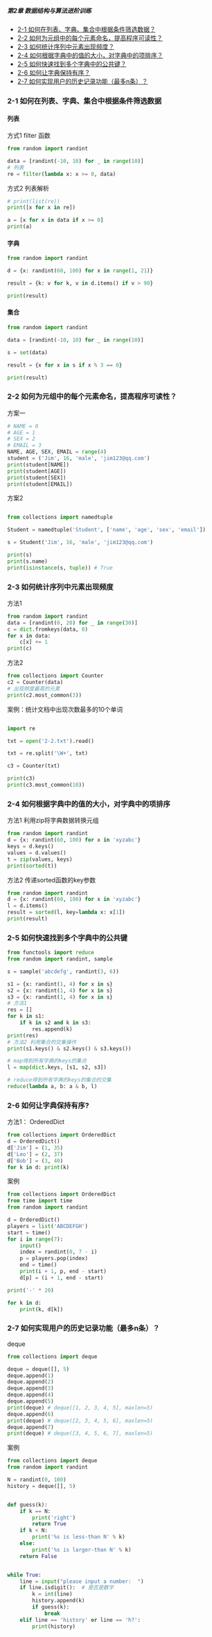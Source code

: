 ##### 第2章 数据结构与算法进阶训练
- [2-1 如何在列表、字典、集合中根据条件筛选数据？](#2-1-%E5%A6%82%E4%BD%95%E5%9C%A8%E5%88%97%E8%A1%A8%E5%AD%97%E5%85%B8%E9%9B%86%E5%90%88%E4%B8%AD%E6%A0%B9%E6%8D%AE%E6%9D%A1%E4%BB%B6%E7%AD%9B%E9%80%89%E6%95%B0%E6%8D%AE)
- [2-2 如何为元组中的每个元素命名，提高程序可读性？](#2-2-%E5%A6%82%E4%BD%95%E4%B8%BA%E5%85%83%E7%BB%84%E4%B8%AD%E7%9A%84%E6%AF%8F%E4%B8%AA%E5%85%83%E7%B4%A0%E5%91%BD%E5%90%8D%E6%8F%90%E9%AB%98%E7%A8%8B%E5%BA%8F%E5%8F%AF%E8%AF%BB%E6%80%A7)
- [2-3 如何统计序列中元素出现频度？](#2-3-%E5%A6%82%E4%BD%95%E7%BB%9F%E8%AE%A1%E5%BA%8F%E5%88%97%E4%B8%AD%E5%85%83%E7%B4%A0%E5%87%BA%E7%8E%B0%E9%A2%91%E5%BA%A6)
- [2-4 如何根据字典中的值的大小，对字典中的项排序？](#2-4-%E5%A6%82%E4%BD%95%E6%A0%B9%E6%8D%AE%E5%AD%97%E5%85%B8%E4%B8%AD%E7%9A%84%E5%80%BC%E7%9A%84%E5%A4%A7%E5%B0%8F%E5%AF%B9%E5%AD%97%E5%85%B8%E4%B8%AD%E7%9A%84%E9%A1%B9%E6%8E%92%E5%BA%8F)
- [2-5 如何快速找到多个字典中的公共键？](#2-5-%E5%A6%82%E4%BD%95%E5%BF%AB%E9%80%9F%E6%89%BE%E5%88%B0%E5%A4%9A%E4%B8%AA%E5%AD%97%E5%85%B8%E4%B8%AD%E7%9A%84%E5%85%AC%E5%85%B1%E9%94%AE)
- [2-6 如何让字典保持有序？](#2-6-%E5%A6%82%E4%BD%95%E8%AE%A9%E5%AD%97%E5%85%B8%E4%BF%9D%E6%8C%81%E6%9C%89%E5%BA%8F)
- [2-7 如何实现用户的历史记录功能（最多n条）？](#2-7-%E5%A6%82%E4%BD%95%E5%AE%9E%E7%8E%B0%E7%94%A8%E6%88%B7%E7%9A%84%E5%8E%86%E5%8F%B2%E8%AE%B0%E5%BD%95%E5%8A%9F%E8%83%BD%E6%9C%80%E5%A4%9An%E6%9D%A1)

### 2-1 如何在列表、字典、集合中根据条件筛选数据
#### 列表
方式1 filter 函数
```python
from random import randint

data = [randint(-10, 10) for _ in range(10)]
# 列表
re = filter(lambda x: x >= 0, data)
```
方式2 列表解析
```python
# print(list(re))
print([x for x in re])

a = [x for x in data if x >= 0]
print(a)

```
#### 字典
```python
from random import randint

d = {x: randint(60, 100) for x in range(1, 21)}

result = {k: v for k, v in d.items() if v > 90}

print(result)

```
#### 集合
```python
from random import randint

data = [randint(-10, 10) for _ in range(10)]

s = set(data)

result = {x for x in s if x % 3 == 0}

print(result)
```

### 2-2 如何为元组中的每个元素命名，提高程序可读性？
方案一
```python
# NAME = 0
# AGE = 1
# SEX = 2
# EMAIL = 3
NAME, AGE, SEX, EMAIL = range(4)
student = ('Jim', 16, 'male', 'jim123@qq.com')
print(student[NAME])
print(student[AGE])
print(student[SEX])
print(student[EMAIL])
```
方案2
```python

from collections import namedtuple

Student = namedtuple('Student', ['name', 'age', 'sex', 'email'])

s = Student('Jim', 16, 'male', 'jim123@qq.com')

print(s)
print(s.name)
print(isinstance(s, tuple)) # True

```
### 2-3 如何统计序列中元素出现频度
方法1
```python
from random import randint
data = [randint(0, 20) for _ in range(30)]
c = dict.fromkeys(data, 0)
for x in data:
    c[x] += 1
print(c)
```
方法2
```python
from collections import Counter
c2 = Counter(data)
# 出现频度最高的元素
print(c2.most_common(3))
```

案例：统计文档中出现次数最多的10个单词
```python

import re

txt = open('2-2.txt').read()

txt = re.split('\W+', txt)

c3 = Counter(txt)

print(c3)
print(c3.most_common(10))
```
###  2-4 如何根据字典中的值的大小，对字典中的项排序
方法1 利用zip将字典数据转换元组
```python
from random import randint
d = {x: randint(60, 100) for x in 'xyzabc'}
keys = d.keys()
values = d.values()
t = zip(values, keys)
print(sorted(t))
```
方法2 传递sorted函数的key参数
```python
from random import randint
d = {x: randint(60, 100) for x in 'xyzabc'}
l = d.items()
result = sorted(l, key=lambda x: x[1])
print(result)
```

###  2-5 如何快速找到多个字典中的公共键
```python
from functools import reduce
from random import randint, sample

s = sample('abcdefg', randint(3, 6))

s1 = {x: randint(1, 4) for x in s}
s2 = {x: randint(1, 4) for x in s}
s3 = {x: randint(1, 4) for x in s}
# 方法1
res = []
for k in s1:
    if k in s2 and k in s3:
        res.append(k)
print(res)
# 方法2 利用集合的交集操作
print(s1.keys() & s2.keys() & s3.keys())

# map得到所有字典的keys的集合
l = map(dict.keys, [s1, s2, s3])

# reduce得到所有字典的keys的集合的交集
reduce(lambda a, b: a & b, l)
```

###  2-6 如何让字典保持有序?
方法1： OrderedDict
```python
from collections import OrderedDict
d = OrderedDict()
d['Jim'] = (1, 35)
d['Leo'] = (2, 37)
d['Bob'] = (3, 40)
for k in d: print(k)
```
案例
```python
from collections import OrderedDict
from time import time
from random import randint

d = OrderedDict()
players = list('ABCDEFGH')
start = time()
for i in range(7):
    input()
    index = randint(0, 7 - i)
    p = players.pop(index)
    end = time()
    print(i + 1, p, end - start)
    d[p] = (i + 1, end - start)

print('-' * 20)

for k in d:
    print(k, d[k])
```
### 2-7 如何实现用户的历史记录功能（最多n条）？
deque
```python
from collections import deque

deque = deque([], 5)
deque.append(1)
deque.append(2)
deque.append(3)
deque.append(4)
deque.append(5)
print(deque) # deque([1, 2, 3, 4, 5], maxlen=5)
deque.append(6)
print(deque) # deque([2, 3, 4, 5, 6], maxlen=5)
deque.append(7)
print(deque) # deque([3, 4, 5, 6, 7], maxlen=5)
```
案例
```python
from collections import deque
from random import randint

N = randint(0, 100)
history = deque([], 5)


def guess(k):
    if k == N:
        print('right')
        return True
    if k < N:
        print('%s is less-than N' % k)
    else:
        print('%s is larger-than N' % k)
    return False


while True:
    line = input("please input a number:  ")
    if line.isdigit():  # 是否是数字
        k = int(line)
        history.append(k)
        if guess(k):
            break
    elif line == 'history' or line == 'h?':
        print(history)

```
